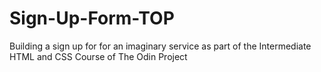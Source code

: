# Sign-Up-Form-TOP
Building a sign up for for an imaginary service as part of the Intermediate HTML and CSS Course of The Odin Project
